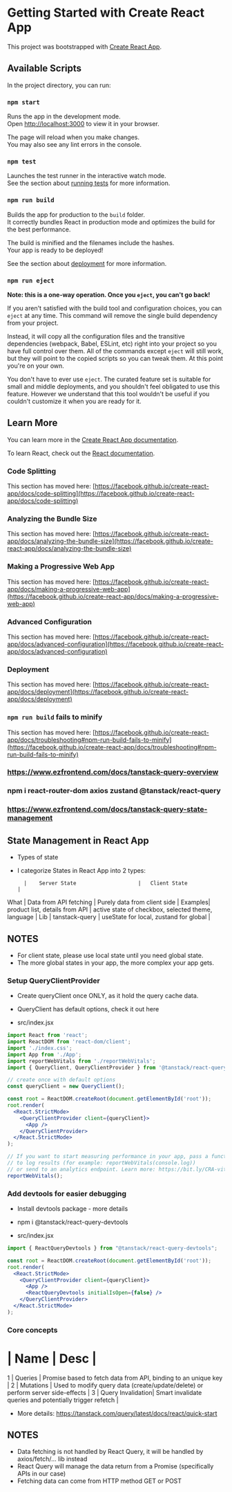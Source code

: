 # Getting Started with Create React App

This project was bootstrapped with [Create React App](https://github.com/facebook/create-react-app).

## Available Scripts

In the project directory, you can run:

### `npm start`

Runs the app in the development mode.\
Open [http://localhost:3000](http://localhost:3000) to view it in your browser.

The page will reload when you make changes.\
You may also see any lint errors in the console.

### `npm test`

Launches the test runner in the interactive watch mode.\
See the section about [running tests](https://facebook.github.io/create-react-app/docs/running-tests) for more information.

### `npm run build`

Builds the app for production to the `build` folder.\
It correctly bundles React in production mode and optimizes the build for the best performance.

The build is minified and the filenames include the hashes.\
Your app is ready to be deployed!

See the section about [deployment](https://facebook.github.io/create-react-app/docs/deployment) for more information.

### `npm run eject`

**Note: this is a one-way operation. Once you `eject`, you can't go back!**

If you aren't satisfied with the build tool and configuration choices, you can `eject` at any time. This command will remove the single build dependency from your project.

Instead, it will copy all the configuration files and the transitive dependencies (webpack, Babel, ESLint, etc) right into your project so you have full control over them. All of the commands except `eject` will still work, but they will point to the copied scripts so you can tweak them. At this point you're on your own.

You don't have to ever use `eject`. The curated feature set is suitable for small and middle deployments, and you shouldn't feel obligated to use this feature. However we understand that this tool wouldn't be useful if you couldn't customize it when you are ready for it.

## Learn More

You can learn more in the [Create React App documentation](https://facebook.github.io/create-react-app/docs/getting-started).

To learn React, check out the [React documentation](https://reactjs.org/).

### Code Splitting

This section has moved here: [https://facebook.github.io/create-react-app/docs/code-splitting](https://facebook.github.io/create-react-app/docs/code-splitting)

### Analyzing the Bundle Size

This section has moved here: [https://facebook.github.io/create-react-app/docs/analyzing-the-bundle-size](https://facebook.github.io/create-react-app/docs/analyzing-the-bundle-size)

### Making a Progressive Web App

This section has moved here: [https://facebook.github.io/create-react-app/docs/making-a-progressive-web-app](https://facebook.github.io/create-react-app/docs/making-a-progressive-web-app)

### Advanced Configuration

This section has moved here: [https://facebook.github.io/create-react-app/docs/advanced-configuration](https://facebook.github.io/create-react-app/docs/advanced-configuration)

### Deployment

This section has moved here: [https://facebook.github.io/create-react-app/docs/deployment](https://facebook.github.io/create-react-app/docs/deployment)

### `npm run build` fails to minify

This section has moved here: [https://facebook.github.io/create-react-app/docs/troubleshooting#npm-run-build-fails-to-minify](https://facebook.github.io/create-react-app/docs/troubleshooting#npm-run-build-fails-to-minify)

### https://www.ezfrontend.com/docs/tanstack-query-overview

### npm i react-router-dom axios zustand @tanstack/react-query

### https://www.ezfrontend.com/docs/tanstack-query-state-management

## State Management in React App
- Types of state

- I categorize States in React App into 2 types:

        |    Server State	                 |   Client State                                         |
What	|    Data from API fetching	         |   Purely data from client side                         |
Examples|	 product list, details from API  |   active state of checkbox, selected theme, language   |
Lib	    |    tanstack-query	                 |   useState for local, zustand for global               |

## NOTES
- For client state, please use local state until you need global state.
- The more global states in your app, the more complex your app gets.

### Setup QueryClientProvider

- Create queryClient once ONLY, as it hold the query cache data.
- QueryClient has default options, check it out here

- src/index.jsx

```jsx
import React from 'react';
import ReactDOM from 'react-dom/client';
import './index.css';
import App from './App';
import reportWebVitals from './reportWebVitals';
import { QueryClient, QueryClientProvider } from '@tanstack/react-query';

// create once with default options
const queryClient = new QueryClient();

const root = ReactDOM.createRoot(document.getElementById('root'));
root.render(
  <React.StrictMode>
    <QueryClientProvider client={queryClient}>
      <App />
    </QueryClientProvider>
  </React.StrictMode>
);

// If you want to start measuring performance in your app, pass a function
// to log results (for example: reportWebVitals(console.log))
// or send to an analytics endpoint. Learn more: https://bit.ly/CRA-vitals
reportWebVitals();
```

### Add devtools for easier debugging
- Install devtools package - more details

- npm i @tanstack/react-query-devtools

- src/index.jsx

```jsx
import { ReactQueryDevtools } from "@tanstack/react-query-devtools";

const root = ReactDOM.createRoot(document.getElementById('root'));
root.render(
  <React.StrictMode>
    <QueryClientProvider client={queryClient}>
      <App />
      <ReactQueryDevtools initialIsOpen={false} />
    </QueryClientProvider>
  </React.StrictMode>
);
```

### Core concepts

# |	Name              |	Desc                                                                            |
1 |	Queries           | Promise based to fetch data from API, binding to an unique key                  |
2 |	Mutations         |	Used to modify query data (create/update/delete) or perform server side-effects |
3 |	Query Invalidation|	Smart invalidate queries and potentially trigger refetch                        |

- More details: https://tanstack.com/query/latest/docs/react/quick-start

## NOTES
- Data fetching is not handled by React Query, it will be handled by axios/fetch/... lib instead
- React Query will manage the data return from a Promise (specifically APIs in our case)
- Fetching data can come from HTTP method GET or POST
